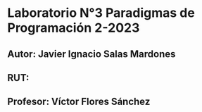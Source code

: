 # Laboratorio N°3 Paradigmas de Programación 2-2023
## Autor: Javier Ignacio Salas Mardones
## RUT: 
## Profesor: Víctor Flores Sánchez